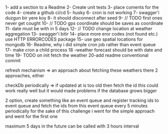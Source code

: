 1- add a section to a Readme
2- Create unit tests
3- place coments for the code
4- create a github ci/cd
5- husky
6- cron is not working
7- swagger'i duzgun bir yere koy
8- it should disconnect after seed
9- // TODO first ones never get cought
10- // TODO gps coordinate should be saves as coordinate
11- date must be with in 5 days
12- // TODO change location at weather aggregation
13- swagger'i bitir
14- place more eror codes (not found etc.) use HTTP ERRORCODES package
15- use geo spatial locations for mongodb
16- Readme, why i did simple cron job rather than event queue
17- make cron a child process
18 -weather forecast should be with date and time
19- TODO on init fetch the weather
20-add readme conventional commit




refresh mechanism =>
an approach about fetching these weathers there 2 approaches, either

checkDb periodically => if updated at is too old then fetch the id
this could work really well but it would made problems if the database grows bigger

2 option, create something like an event queue and register tracking ids to event queue and
fetch the ids from this event queue every 5 minutes periodically for the sake of this challenge i went for the simple approach and went for the first one

maximum 5 days in the future can be called with 3 hours interval




